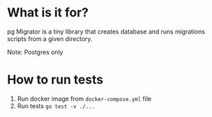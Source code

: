 # What is it for?

pg Migrator is a tiny library that creates database and runs migrations scripts from a given directory.

Note: Postgres only

# How to run tests

1. Run docker image from `docker-compose.yml` file
2. Run tests `go test -v ./...`